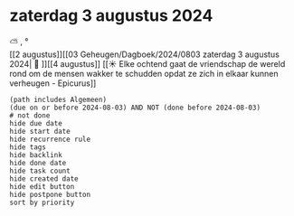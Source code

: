 # zaterdag 3 augustus 2024

⛅ , °<br>[[2 augustus]][[03 Geheugen/Dagboek/2024/0803 zaterdag 3 augustus 2024| 📓 ]][[4 augustus]]
[[☀️ Elke ochtend gaat de vriendschap de wereld rond om de mensen wakker te schudden opdat ze zich in elkaar kunnen verheugen - Epicurus]]
```tasks
(path includes Algemeen)
(due on or before 2024-08-03) AND NOT (done before 2024-08-03)
# not done
hide due date
hide start date
hide recurrence rule
hide tags
hide backlink
hide done date
hide task count
hide created date
hide edit button
hide postpone button 
sort by priority 
```